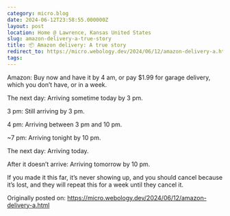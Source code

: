 ```yaml
---
category: micro.blog
date: 2024-06-12T23:58:55.000000Z
layout: post
location: Home @ Lawrence, Kansas United States
slug: amazon-delivery-a-true-story
title: 📦 Amazon delivery: A true story
redirect_to: https://micro.webology.dev/2024/06/12/amazon-delivery-a.html
tags: 
---
```


Amazon: Buy now and have it by 4 am, or pay $1.99 for garage delivery, which you don’t have, or in a week.

The next day: Arriving sometime today by 3 pm.

3 pm: Still arriving by 3 pm.

4 pm: Arriving between 3 pm and 10 pm.

~7 pm: Arriving tonight by 10 pm.

The next day: Arriving today.

After it doesn’t arrive: Arriving tomorrow by 10 pm.

If you made it this far, it’s never showing up, and you should cancel because it’s lost, and they will repeat this for a week until they cancel it.

Originally posted on: https://micro.webology.dev/2024/06/12/amazon-delivery-a.html